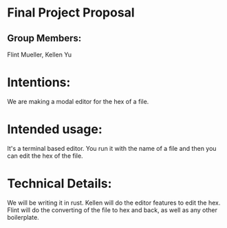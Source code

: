 # Final Project Proposal

## Group Members:

Flint Mueller, Kellen Yu
       
# Intentions:

We are making a modal editor for the hex of a file.
    
# Intended usage:

It's a terminal based editor. You run it with the name of a file and then you can edit the hex of the file.
  
# Technical Details:

We will be writing it in rust. Kellen will do the editor features to edit the hex.
Flint will do the converting of the file to hex and back, as well as any other boilerplate.

